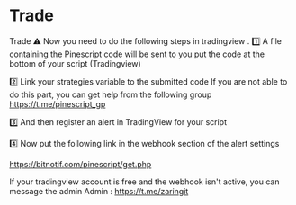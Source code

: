 # Trade
Trade
⚠️ Now you need to do the following steps in tradingview .
1️⃣ A file containing the Pinescript code will be sent to you 
put the code at the bottom of your script (Tradingview) 

2️⃣ Link your strategies variable to the submitted code 
 If you are not able to do this part, you can get help from the following group 
 https://t.me/pinescript_gp 

3️⃣ And then register an alert in TradingView for your script

4️⃣ Now put the following link in the webhook section of the alert settings

 https://bitnotif.com/pinescript/get.php 

If your tradingview account is free and the webhook isn't active, you can message the admin
Admin :  https://t.me/zaringit

